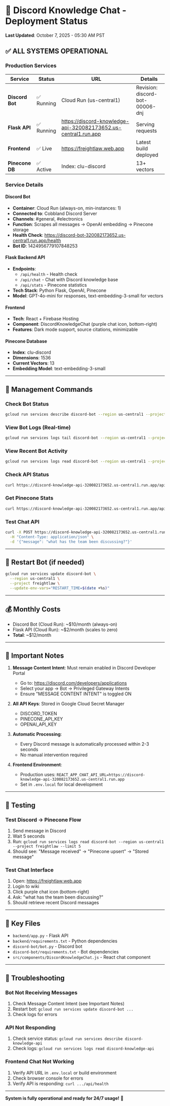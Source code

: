 # 🚀 Discord Knowledge Chat - Deployment Status

**Last Updated**: October 7, 2025 - 05:30 AM PST

## ✅ ALL SYSTEMS OPERATIONAL

### Production Services

| Service | Status | URL | Details |
|---------|--------|-----|---------|
| **Discord Bot** | ✅ Running | Cloud Run (us-central1) | Revision: discord-bot-00006-dnj |
| **Flask API** | ✅ Running | https://discord-knowledge-api-320082173652.us-central1.run.app | Serving requests |
| **Frontend** | ✅ Live | https://freightlaw.web.app | Latest build deployed |
| **Pinecone DB** | ✅ Active | Index: clu-discord | 13+ vectors |

### Service Details

#### Discord Bot
- **Container**: Cloud Run (always-on, min-instances: 1)
- **Connected to**: Cobbland Discord Server
- **Channels**: #general, #electronics
- **Function**: Scrapes all messages → OpenAI embedding → Pinecone storage
- **Health Check**: https://discord-bot-320082173652.us-central1.run.app/health
- **Bot ID**: 1424956779107848253

#### Flask Backend API
- **Endpoints**:
  - `/api/health` - Health check
  - `/api/chat` - Chat with Discord knowledge base
  - `/api/stats` - Pinecone statistics
- **Tech Stack**: Python Flask, OpenAI, Pinecone
- **Model**: GPT-4o-mini for responses, text-embedding-3-small for vectors

#### Frontend
- **Tech**: React + Firebase Hosting
- **Component**: DiscordKnowledgeChat (purple chat icon, bottom-right)
- **Features**: Dark mode support, source citations, minimizable

#### Pinecone Database
- **Index**: clu-discord
- **Dimensions**: 1536
- **Current Vectors**: 13
- **Embedding Model**: text-embedding-3-small

---

## 🔧 Management Commands

### Check Bot Status
```bash
gcloud run services describe discord-bot --region us-central1 --project freightlaw
```

### View Bot Logs (Real-time)
```bash
gcloud run services logs tail discord-bot --region us-central1 --project freightlaw
```

### View Recent Bot Activity
```bash
gcloud run services logs read discord-bot --region us-central1 --project freightlaw --limit 20
```

### Check API Status
```bash
curl https://discord-knowledge-api-320082173652.us-central1.run.app/api/health
```

### Get Pinecone Stats
```bash
curl https://discord-knowledge-api-320082173652.us-central1.run.app/api/stats
```

### Test Chat API
```bash
curl -X POST https://discord-knowledge-api-320082173652.us-central1.run.app/api/chat \
  -H "Content-Type: application/json" \
  -d '{"message": "what has the team been discussing?"}'
```

---

## 🔄 Restart Bot (if needed)
```bash
gcloud run services update discord-bot \
  --region us-central1 \
  --project freightlaw \
  --update-env-vars="RESTART_TIME=$(date +%s)"
```

---

## 💰 Monthly Costs

- Discord Bot (Cloud Run): ~$10/month (always-on)
- Flask API (Cloud Run): ~$2/month (scales to zero)
- **Total**: ~$12/month

---

## 📝 Important Notes

1. **Message Content Intent**: Must remain enabled in Discord Developer Portal
   - Go to: https://discord.com/developers/applications
   - Select your app → Bot → Privileged Gateway Intents
   - Ensure "MESSAGE CONTENT INTENT" is toggled ON

2. **All API Keys**: Stored in Google Cloud Secret Manager
   - DISCORD_TOKEN
   - PINECONE_API_KEY
   - OPENAI_API_KEY

3. **Automatic Processing**: 
   - Every Discord message is automatically processed within 2-3 seconds
   - No manual intervention required

4. **Frontend Environment**:
   - Production uses: `REACT_APP_CHAT_API_URL=https://discord-knowledge-api-320082173652.us-central1.run.app`
   - Set in `.env.local` for local development

---

## 🧪 Testing

### Test Discord → Pinecone Flow
1. Send message in Discord
2. Wait 5 seconds
3. Run: `gcloud run services logs read discord-bot --region us-central1 --project freightlaw --limit 5`
4. Should see: "Message received" → "Pinecone upsert" → "Stored message"

### Test Chat Interface
1. Open: https://freightlaw.web.app
2. Login to wiki
3. Click purple chat icon (bottom-right)
4. Ask: "what has the team been discussing?"
5. Should retrieve recent Discord messages

---

## 📂 Key Files

- `backend/app.py` - Flask API
- `backend/requirements.txt` - Python dependencies
- `discord-bot/bot.py` - Discord bot
- `discord-bot/requirements.txt` - Bot dependencies
- `src/components/DiscordKnowledgeChat.js` - React chat component

---

## 🚨 Troubleshooting

### Bot Not Receiving Messages
1. Check Message Content Intent (see Important Notes)
2. Restart bot: `gcloud run services update discord-bot ...`
3. Check logs for errors

### API Not Responding
1. Check service status: `gcloud run services describe discord-knowledge-api`
2. Check logs: `gcloud run services logs read discord-knowledge-api`

### Frontend Chat Not Working
1. Verify API URL in `.env.local` or build environment
2. Check browser console for errors
3. Verify API is responding: `curl .../api/health`

---

**System is fully operational and ready for 24/7 usage!** 🎉

